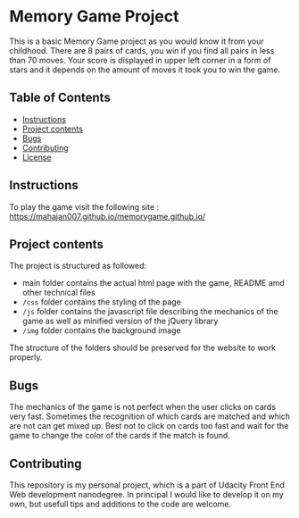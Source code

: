 # Memory Game Project

This is a basic Memory Game project as you would know it from your childhood. There are 8 pairs of cards, you win if you find all pairs in less than 70 moves. Your score is displayed in upper left corner in a form of stars and it depends on the amount of moves it took you to win the game.

## Table of Contents

* [Instructions](#instructions)
* [Project contents](#project-contents)
* [Bugs](#Bugs)
* [Contributing](#contributing)
* [License](#license)

## Instructions

To play the game visit the following site : https://mahajan007.github.io/memorygame.github.io/

## Project contents

The project is structured as followed:

* main folder contains the actual html page with the game, README amd other technical files
* `/css` folder contains the styling of the page
* `/js` folder contains the javascript file describing the mechanics of the game as well as minified version of the jQuery library
* `/img` folder contains the background image

The structure of the folders should be preserved for the website to work properly.

## Bugs

The mechanics of the game is not perfect when the user clicks on cards very fast. Sometimes the recognition of which cards are matched and which are not can get mixed up. Best not to click on cards too fast and wait for the game to change the color of the cards if the match is found.

## Contributing

This repository is my personal project, which is a part of Udacity Front End Web development nanodegree. In principal I would like to develop it on my own, but usefull tips and additions to the code are welcome.
